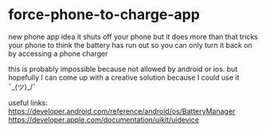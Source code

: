 # force-phone-to-charge-app

new phone app idea
it shuts off your phone
but it does more than that
tricks your phone to think the battery has run out
so you can only turn it back on by accessing a phone charger


this is probably impossible because not allowed by android or ios. 
but hopefully I can come up with a creative solution because I could use it ¯\_(ツ)_/¯

useful links:
https://developer.android.com/reference/android/os/BatteryManager
https://developer.apple.com/documentation/uikit/uidevice
